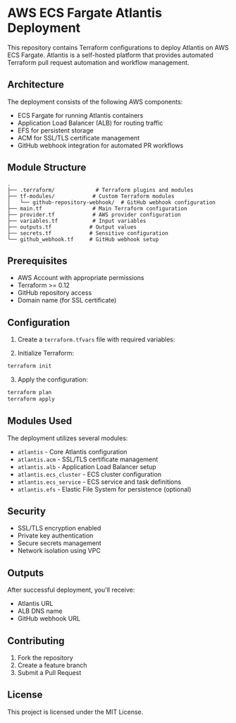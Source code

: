 # AWS ECS Fargate Atlantis Deployment

This repository contains Terraform configurations to deploy Atlantis on AWS ECS Fargate. Atlantis is a self-hosted platform that provides automated Terraform pull request automation and workflow management.

## Architecture

The deployment consists of the following AWS components:
- ECS Fargate for running Atlantis containers
- Application Load Balancer (ALB) for routing traffic
- EFS for persistent storage
- ACM for SSL/TLS certificate management
- GitHub webhook integration for automated PR workflows

## Module Structure

```
.
├── .terraform/             # Terraform plugins and modules
├── tf-modules/            # Custom Terraform modules
│   └── github-repository-webhook/  # GitHub webhook configuration
├── main.tf                # Main Terraform configuration
├── provider.tf            # AWS provider configuration
├── variables.tf           # Input variables
├── outputs.tf            # Output values
├── secrets.tf            # Sensitive configuration
└── github_webhook.tf     # GitHub webhook setup
```

## Prerequisites

- AWS Account with appropriate permissions
- Terraform >= 0.12
- GitHub repository access
- Domain name (for SSL certificate)

## Configuration

1. Create a `terraform.tfvars` file with required variables:

2. Initialize Terraform:
```bash
terraform init
```

3. Apply the configuration:
```bash
terraform plan
terraform apply
```

## Modules Used

The deployment utilizes several modules:
- `atlantis` - Core Atlantis configuration
- `atlantis.acm` - SSL/TLS certificate management
- `atlantis.alb` - Application Load Balancer setup
- `atlantis.ecs_cluster` - ECS cluster configuration
- `atlantis.ecs_service` - ECS service and task definitions
- `atlantis.efs` - Elastic File System for persistence (optional)

## Security

- SSL/TLS encryption enabled
- Private key authentication
- Secure secrets management
- Network isolation using VPC

## Outputs

After successful deployment, you'll receive:
- Atlantis URL
- ALB DNS name
- GitHub webhook URL

## Contributing

1. Fork the repository
2. Create a feature branch
3. Submit a Pull Request

## License
This project is licensed under the MIT License.
